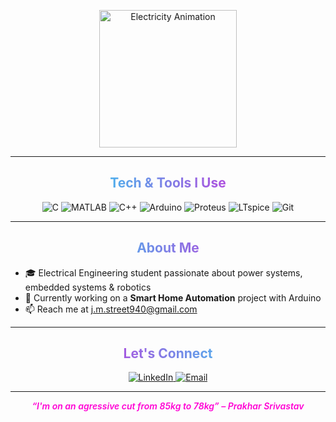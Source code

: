 <!-- ⚡ Flashy Electrical Engineering GitHub Profile README for Jack Street -->

<p align="center">
  <img src="https://media.giphy.com/media/xT9IgG50Fb7Mi0prBC/giphy.gif" alt="Electricity Animation" width="220"/>
</p>

---

<h2 align="center" style="background: linear-gradient(90deg, #00fff7, #ff00d4); -webkit-background-clip: text; color: transparent;">Tech & Tools I Use</h2>

<p align="center">
  <img alt="C" src="https://img.shields.io/badge/C-00599C?style=for-the-badge&logo=c&logoColor=white" />  
  <img alt="MATLAB" src="https://img.shields.io/badge/MATLAB-FF4D00?style=for-the-badge&logo=matlab&logoColor=black" /> 
  <img alt="C++" src="https://img.shields.io/badge/C++-00599C?style=for-the-badge&logo=c%2B%2B&logoColor=white" />
  <img alt="Arduino" src="https://img.shields.io/badge/Arduino-00979D?style=for-the-badge&logo=arduino&logoColor=white" />
  <img alt="Proteus" src="https://img.shields.io/badge/Proteus-006666?style=for-the-badge&logo=proteus&logoColor=white" />
  <img alt="LTspice" src="https://img.shields.io/badge/LTspice-D3D3D3?style=for-the-badge&logo=ltspice&logoColor=red" />
  <img alt="Git" src="https://img.shields.io/badge/Git-F05032?style=for-the-badge&logo=git&logoColor=white" />
</p>

---

<h2 align="center" style="background: linear-gradient(90deg, #00fff7, #ff00d4); -webkit-background-clip: text; color: transparent;">About Me</h2>

- 🎓 Electrical Engineering student passionate about power systems, embedded systems & robotics  
- 🔭 Currently working on a **Smart Home Automation** project with Arduino  
- 📫 Reach me at [j.m.street940@gmail.com](j.m.street940@gmail.com)

---

<h2 align="center" style="background: linear-gradient(90deg, #ff00d4, #00fff7); -webkit-background-clip: text; color: transparent;">Let's Connect</h2>

<p align="center">
  <a href="https://www.linkedin.com/in/jack-street-22b49924a/" target="_blank" rel="noopener noreferrer">
    <img alt="LinkedIn" src="https://img.shields.io/badge/LinkedIn-0A66C2?style=for-the-badge&logo=linkedin&logoColor=white" />
  </a>

  <a href="mailto:j.m.street940@gmail.com" target="_blank" rel="noopener noreferrer">
    <img alt="Email" src="https://img.shields.io/badge/Email-D14836?style=for-the-badge&logo=gmail&logoColor=white" />
  </a>

</p>





---

<p align="center" style="font-style: italic; font-weight: 600; color:#ff00d4;">
  “I'm on an agressive cut from 85kg to 78kg” – Prakhar Srivastav
</p>

